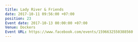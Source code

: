 ```yaml
---
title: Lady River & Friends
date: 2017-10-11 09:56:00 +07:00
position: 23
Event date: 2017-10-13 00:00:00 +07:00
Venue: Dockers
Event URL: https://www.facebook.com/events/1596632550388560
---
```


